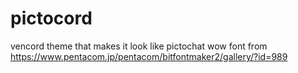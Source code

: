 # pictocord
vencord theme that makes it look like pictochat wow
font from https://www.pentacom.jp/pentacom/bitfontmaker2/gallery/?id=989
